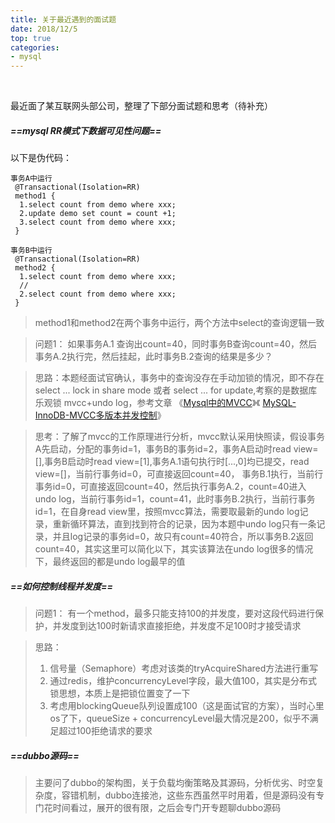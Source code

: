```yaml
---
title: 关于最近遇到的面试题
date: 2018/12/5
top: true
categories:
- mysql
---
```

<br/>

最近面了某互联网头部公司，整理了下部分面试题和思考（待补充）
<!-- more -->
##### ==*mysql RR模式下数据可见性问题*==
以下是伪代码：

```
事务A中运行
 @Transactional(Isolation=RR)
 method1 {
  1.select count from demo where xxx;
  2.update demo set count = count +1;
  3.select count from demo where xxx;
 }

事务B中运行
 @Transactional(Isolation=RR)
 method2 {
  1.select count from demo where xxx;
  //
  2.select count from demo where xxx;
 }
```
> method1和method2在两个事务中运行，两个方法中select的查询逻辑一致

> 问题1： 如果事务A.1 查询出count=40，同时事务B查询count=40，然后事务A.2执行完，然后挂起，此时事务B.2查询的结果是多少？

>思路：本题经面试官确认，事务中的查询没存在手动加锁的情况，即不存在select ... lock in share mode 或者 select ... for update,考察的是数据库乐观锁 mvcc+undo log，参考文章 《[Mysql中的MVCC](https://blog.csdn.net/zhaoliang831214/article/details/80781164)》《 [MySQL-InnoDB-MVCC多版本并发控制](https://segmentfault.com/a/1190000012650596)》

> 思考：了解了mvcc的工作原理进行分析，mvcc默认采用快照读，假设事务A先启动，分配的事务id=1，事务B的事务id=2，事务A启动时read view=[],事务B启动时read view=[1],事务A.1语句执行时[...,0]均已提交，read view=[]，当前行事务id=0，可直接返回count=40，
事务B.1执行，当前行事务id=0，可直接返回count=40，然后执行事务A.2，count=40进入undo log，当前行事务id=1，count=41，此时事务B.2执行，当前行事务id=1，在自身read view里，按照mvcc算法，需要取最新的undo log记录，重新循环算法，直到找到符合的记录，因为本题中undo log只有一条记录，并且log记录的事务id=0，故只有count=40符合，所以事务B.2返回count=40，其实这里可以简化以下，其实该算法在undo log很多的情况下，最终返回的都是undo log最早的值

##### ==*如何控制线程并发度*==
> 问题1： 有一个method，最多只能支持100的并发度，要对这段代码进行保护，并发度到达100时新请求直接拒绝，并发度不足100时才接受请求

> 思路：
> 1. 信号量（Semaphore）考虑对该类的tryAcquireShared方法进行重写</br>
> 2. 通过redis，维护concurrencyLevel字段，最大值100，其实是分布式锁思想，本质上是把锁位置变了一下</br>
> 3. 考虑用blockingQueue队列设置成100（这是面试官的方案），当时心里os了下，queueSize + concurrencyLevel最大情况是200，似乎不满足超过100拒绝请求的要求</br>

##### ==*dubbo源码*==
> 主要问了dubbo的架构图，关于负载均衡策略及其源码，分析优劣、时空复杂度，容错机制，dubbo连接池，这些东西虽然平时用着，但是源码没有专门花时间看过，展开的很有限，之后会专门开专题聊dubbo源码
